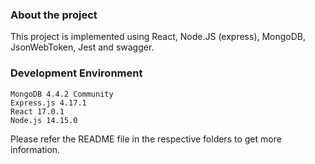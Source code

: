 ### About the project

This project is implemented using React, Node.JS (express), MongoDB, JsonWebToken, Jest and swagger.

### Development Environment
```
MongoDB 4.4.2 Community
Express.js 4.17.1
React 17.0.1
Node.js 14.15.0
```

Please refer the README file in the respective folders to get more information.